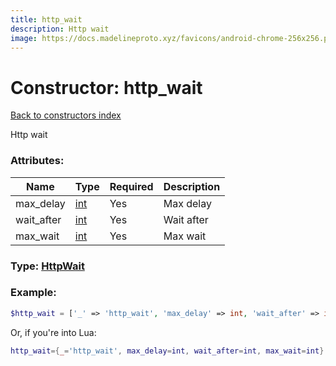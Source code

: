 ```yaml
---
title: http_wait
description: Http wait
image: https://docs.madelineproto.xyz/favicons/android-chrome-256x256.png
---
```

# Constructor: http\_wait  
[Back to constructors index](index.md)



Http wait

### Attributes:

| Name     |    Type       | Required | Description |
|----------|---------------|----------|-------------|
|max\_delay|[int](../types/int.md) | Yes|Max delay|
|wait\_after|[int](../types/int.md) | Yes|Wait after|
|max\_wait|[int](../types/int.md) | Yes|Max wait|



### Type: [HttpWait](../types/HttpWait.md)


### Example:

```php
$http_wait = ['_' => 'http_wait', 'max_delay' => int, 'wait_after' => int, 'max_wait' => int];
```  


Or, if you're into Lua:

```lua
http_wait={_='http_wait', max_delay=int, wait_after=int, max_wait=int}

```


